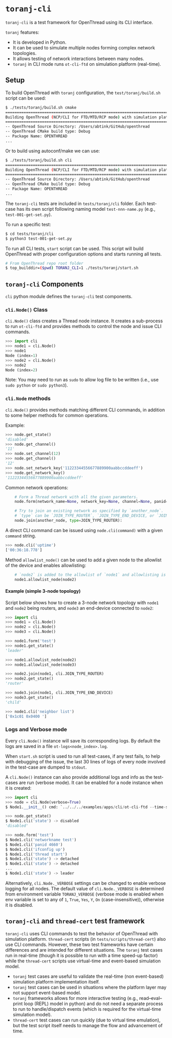 # `toranj-cli`

`toranj-cli` is a test framework for OpenThread using its CLI interface.

`toranj` features:

- It is developed in Python.
- It can be used to simulate multiple nodes forming complex network topologies.
- It allows testing of network interactions between many nodes.
- `toranj` in CLI mode runs `ot-cli-ftd` on simulation platform (real-time).

## Setup

To build OpenThread with `toranj` configuration, the `test/toranj/build.sh` script can be used:

```bash
$ ./tests/toranj/build.sh cmake
====================================================================================================
Building OpenThread (NCP/CLI for FTD/MTD/RCP mode) with simulation platform using cmake
====================================================================================================
-- OpenThread Source Directory: /Users/abtink/GitHub/openthread
-- OpenThread CMake build type: Debug
-- Package Name: OPENTHREAD
...

```

Or to build using autoconf/make we can use:

```bash
$ ./tests/toranj/build.sh cli
====================================================================================================
Building OpenThread (NCP/CLI for FTD/MTD/RCP mode) with simulation platform using cmake
====================================================================================================
-- OpenThread Source Directory: /Users/abtink/GitHub/openthread
-- OpenThread CMake build type: Debug
-- Package Name: OPENTHREAD
...

```

The `toranj-cli` tests are included in `tests/toranj/cli` folder. Each test-case has its own script following naming model `test-nnn-name.py` (e.g., `test-001-get-set.py`).

To run a specific test:

```bash
$ cd tests/toranj/cli
$ python3 test-001-get-set.py
```

To run all CLI tests, `start` script can be used. This script will build OpenThread with proper configuration options and starts running all tests.

```bash
# From OpenThread repo root folder
$ top_builddir=($pwd) TORANJ_CLI=1 ./tests/toranj/start.sh
```

## `toranj-cli` Components

`cli` python module defines the `toranj-cli` test components.

### `cli.Node()` Class

`cli.Node()` class creates a Thread node instance. It creates a sub-process to run `ot-cli-ftd` and provides methods to control the node and issue CLI commands.

```python
>>> import cli
>>> node1 = cli.Node()
>>> node1
Node (index=1)
>>> node2 = cli.Node()
>>> node2
Node (index=2)
```

Note: You may need to run as `sudo` to allow log file to be written (i.e., use `sudo python` or `sudo python3`).

### `cli.Node` methods

`cli.Node()` provides methods matching different CLI commands, in addition to some helper methods for common operations.

Example:

```python
>>> node.get_state()
'disabled'
>>> node.get_channel()
'11'
>>> node.set_channel(12)
>>> node.get_channel()
'12'
>>> node.set_network_key('11223344556677889900aabbccddeeff')
>>> node.get_network_key()
'11223344556677889900aabbccddeeff'
```

Common network operations:

```python
    # Form a Thread network with all the given parameters.
    node.form(network_name=None, network_key=None, channel=None, panid=0x1234, xpanid=None):

    # Try to join an existing network as specified by `another_node`.
    # `type` can be `JOIN_TYPE_ROUTER`, `JOIN_TYPE_END_DEVICE, or `JOIN_TYPE_SLEEPY_END_DEVICE`
    node.join(another_node, type=JOIN_TYPE_ROUTER):
```

A direct CLI command can be issued using `node.cli(command)` with a given `command` string.

```python
>>> node.cli('uptime')
['00:36:18.778']
```

Method `allowlist_node()` can be used to add a given node to the allowlist of the device and enables allowlisting:

```python
    # `node2` is added to the allowlist of `node1` and allowlisting is enabled on `node1`
    node1.allowlist_node(node2)
```

#### Example (simple 3-node topology)

Script below shows how to create a 3-node network topology with `node1` and `node2` being routers, and `node3` an end-device connected to `node2`:

```python
>>> import cli
>>> node1 = cli.Node()
>>> node2 = cli.Node()
>>> node3 = cli.Node()

>>> node1.form('test')
>>> node1.get_state()
'leader'

>>> node1.allowlist_node(node2)
>>> node1.allowlist_node(node3)

>>> node2.join(node1, cli.JOIN_TYPE_ROUTER)
>>> node2.get_state()
'router'

>>> node3.join(node1, cli.JOIN_TYPE_END_DEVICE)
>>> node3.get_state()
'child'

>>> node1.cli('neighbor list')
['0x1c01 0x0400 ']
```

### Logs and Verbose mode

Every `cli.Node()` instance will save its corresponding logs. By default the logs are saved in a file `ot-logs<node_index>.log`.

When `start.sh` script is used to run all test-cases, if any test fails, to help with debugging of the issue, the last 30 lines of logs of every node involved in the test-case are dumped to `stdout`.

A `cli.Node()` instance can also provide additional logs and info as the test-cases are run (verbose mode). It can be enabled for a node instance when it is created:

```python
>>> import cli
>>> node = cli.Node(verbose=True)
$ Node1.__init__() cmd: `../../../examples/apps/cli/ot-cli-ftd --time-speed=1 1`

>>> node.get_state()
$ Node1.cli('state') -> disabled
'disabled'

>>> node.form('test')
$ Node1.cli('networkname test')
$ Node1.cli('panid 4660')
$ Node1.cli('ifconfig up')
$ Node1.cli('thread start')
$ Node1.cli('state') -> detached
$ Node1.cli('state') -> detached
...
$ Node1.cli('state') -> leader
```

Alternatively, `cli.Node._VERBOSE` settings can be changed to enable verbose logging for all nodes. The default value of `cli.Node._VERBOSE` is determined from environment variable `TORANJ_VERBOSE` (verbose mode is enabled when env variable is set to any of `1`, `True`, `Yes`, `Y`, `On` (case-insensitive)), otherwise it is disabled.

## `toranj-cli` and `thread-cert` test framework

`toranj-cli` uses CLI commands to test the behavior of OpenThread with simulation platform. `thread-cert` scripts (in `tests/scripts/thread-cert`) also use CLI commands. However, these two test frameworks have certain differences and are intended for different situations. The `toranj` test cases run in real-time (though it is possible to run with a time speed-up factor) while the `thread-cert` scripts use virtual-time and event-based simulation model.

- `toranj` test cases are useful to validate the real-time (non event-based) simulation platform implementation itself.
- `toranj` test cases can be used in situations where the platform layer may not support event-based model.
- `toranj` frameworks allows for more interactive testing (e.g., read–eval–print loop (REPL) model in python) and do not need a separate process to run to handle/dispatch events (which is required for the virtual-time simulation model).
- `thread-cert` test cases can run quickly (due to virtual time emulation), but the test script itself needs to manage the flow and advancement of time.
